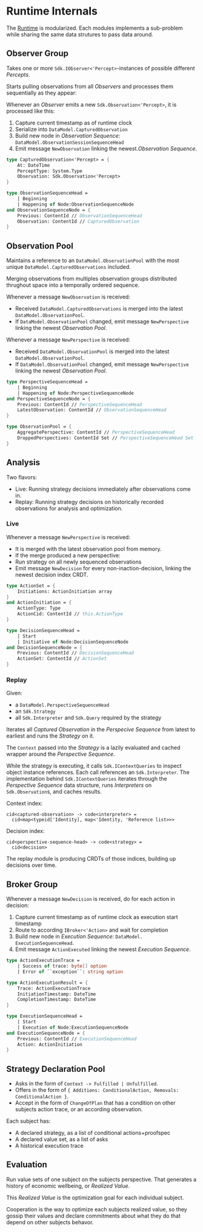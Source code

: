 # Runtime Internals

The [Runtime](https://github.com/BrunoZell/AskFi.Runtime) is modularized. Each modules implements a sub-problem while sharing the same data strutures to pass data around.

## Observer Group

Takes one or more `Sdk.IObserver<'Percept>`-instances of possible different _Percepts_.

Starts pulling observations from all _Observers_ and processes them sequentially as they appear:

Whenever an _Observer_ emits a new `Sdk.Observation<'Percept>`, it is processed like this:

1. Capture current timestamp as of runtime clock
2. Serialize into `DataModel.CapturedObservation`
3. Build new node in _Observation Sequence_: `DataModel.ObservationSessionSequenceHead`
4. Emit message `NewObservation` linking the newest._Observation Sequence_.

```fsharp
type CapturedObservation<'Percept> = {
    At: DateTime
    PerceptType: System.Type
    Observation: Sdk.Observation<'Percept>
}

type ObservationSequenceHead =
    | Beginning
    | Happening of Node:ObservationSequenceNode
and ObservationSequenceNode = {
    Previous: ContentId // ObservationSequenceHead
    Observation: ContentId // CapturedObservation
}
```

## Observation Pool

Maintains a reference to an `DataModel.ObservationPool` with the most unique `DataModel.CapturedObservations` included.

Merging observations from multiples observation groups distributed thrughout space into a temporally ordered sequence.

Whenever a message `NewObservation` is received:

- Received `DataModel.CapturedObservations` is merged into the latest `DataModel.ObservationPool`.
- If `DataModel.ObservationPool` changed, emit message `NewPerspective` linking the newest _Observation Pool_.

Whenever a message `NewPerspective` is received:

- Received `DataModel.ObservationPool` is merged into the latest `DataModel.ObservationPool`.
- If `DataModel.ObservationPool` changed, emit message `NewPerspective` linking the newest _Observation Pool_.

```fsharp
type PerspectiveSequenceHead =
    | Beginning
    | Happening of Node:PerspectiveSequenceNode
and PerspectiveSequenceNode = {
    Previous: ContentId // PerspectiveSequenceHead
    LatestObservation: ContentId // ObservationSequenceHead
}

type ObservationPool = {
    AggregatePerspective: ContentId // PerspectiveSequenceHead
    DroppedPerspectives: ContentId Set // PerspectiveSequenceHead Set
}
```

## Analysis

Two flavors:

- Live: Running strategy decisions immediately after observations come in.
- Replay: Running strategy decisions on historically recorded observations for analysis and optimization.

### Live

Whenever a message `NewPerspective` is received:

- It is merged with the latest observation pool from memory.
- If the merge produced a new perspective:
- Run strategy on all newly sequenced observations
- Emit message `NewDecision` for every non-inaction-decision, linking the newest decision index CRDT.

```fsharp
type ActionSet = {
    Initiations: ActionInitiation array
}
and ActionInitiation = {
    ActionType: Type
    ActionCid: ContentId // this.ActionType
}

type DecisionSequenceHead =
    | Start
    | Initiative of Node:DecisionSequenceNode
and DecisionSequenceNode = {
    Previous: ContentId // DecisionSequenceHead
    ActionSet: ContentId // ActionSet
}
```

### Replay

Given:

- a `DataModel.PerspectiveSequenceHead`
- an `Sdk.Strategy`
- all `Sdk.Interpreter` and `Sdk.Query` required by the strategy

Iterates all _Captured Observation_ in the _Perspecive Sequence_ from latest to earliest and runs the _Strategy_ on it.

The `Context` passed into the _Strategy_ is a lazily evaluated and cached wrapper around the _Perspective Sequence_.

While the strategy is executing, it calls `Sdk.IContextQueries` to inspect object instance references. Each call references an `Sdk.Interpreter`. The implementation behind `Sdk.IContextQueries` iterates through the _Perspective Sequence_ data structure, runs _Interpreters_ on `Sdk.Observation`s, and caches results.

Context index:

```
cid<captured-observation> -> code<interpreter> =
  cid<map<typeid['Identity], map<'Identity, 'Reference list>>>
```

Decision index:

```
cid<perspective-sequence-head> -> code<strategy> =
  cid<decision>
```

The replay module is producing CRDTs of those indices, building up decisions over time.

## Broker Group

Whenever a message `NewDecision` is received, do for each action in decision:

1. Capture current timestamp as of runtime clock as execution start timestamp
2. Route to according `IBroker<'Action>` and wait for completion
3. Build new node in _Execution Sequence_: `DataModel.  ExecutionSequenceHead`.
4. Emit message `ActionExecuted` linking the newest _Execution Sequence_.

```fsharp
type ActionExecutionTrace =
    | Success of trace: byte[] option
    | Error of ``exception``: string option

type ActionExecutionResult = {
    Trace: ActionExecutionTrace
    InitiationTimestamp: DateTime
    CompletionTimestamp: DateTime
}

type ExecutionSequenceHead =
    | Start
    | Execution of Node:ExecutionSequenceNode
and ExecutionSequenceNode = {
    Previous: ContentId // ExecutionSequenceHead
    Action: ActionInitiation
}
```

## Strategy Declaration Pool

- Asks in the form of `Context -> Fulfilled | Unfulfilled`.
- Offers in the form of `{ Additions: ConditionalAction, Removals: ConditionalAction }`.
- Accept in the form of `ChangeOfPlan` that has a condition on other subjects action trace, or an according observation.

Each subject has:

- A declared strategy, as a list of conditional actions+proofspec
- A declared value set, as a list of asks
- A historical execution trace

## Evaluation

Run value sets of one subject on the subjects perspective. That generates a history of economic wellbeing, or _Realized Value_.

This _Realized Value_ is the optimization goal for each individual subject.

Cooperation is the way to optimize each subjects realized value, so they gossip their values and declare commitments about what they do that depend on other subjects behavor.
